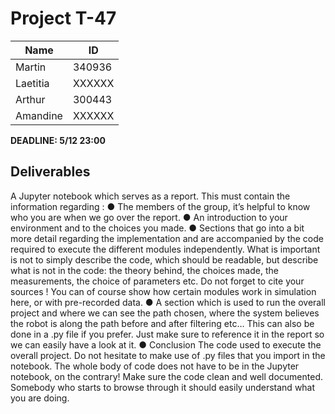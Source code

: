 # Project T-47

| Name      | ID      |
|-----------|---------|
| Martin    | 340936  |
| Laetitia  | XXXXXX  |
| Arthur    | 300443  |
| Amandine  | XXXXXX  |

**DEADLINE: 5/12 23:00**

## Deliverables
A Jupyter notebook which serves as a report. This must contain the information regarding :
● The members of the group, it’s helpful to know who you are when we go over the report. ● An introduction to your environment and to the choices you made.
● Sections that go into a bit more detail regarding the implementation and are accompanied by the code required to execute the different modules independently. What is important is not to simply describe the code, which should be readable, but describe what is not in the code: the theory behind, the choices made, the measurements, the choice of parameters etc. Do not forget to cite your sources ! You can of course show how certain modules work in simulation here, or with pre-recorded data.
● A section which is used to run the overall project and where we can see the path chosen, where the system believes the robot is along the path before and after filtering etc… This can also be done in a .py file if you prefer. Just make sure to reference it in the report so we can easily have a look at it.
● Conclusion
The code used to execute the overall project. Do not hesitate to make use of .py files that you import in the notebook. The whole body of code does not have to be in the Jupyter notebook, on the contrary! Make sure the code clean and well documented. Somebody who starts to browse through it should easily understand what you are doing.
